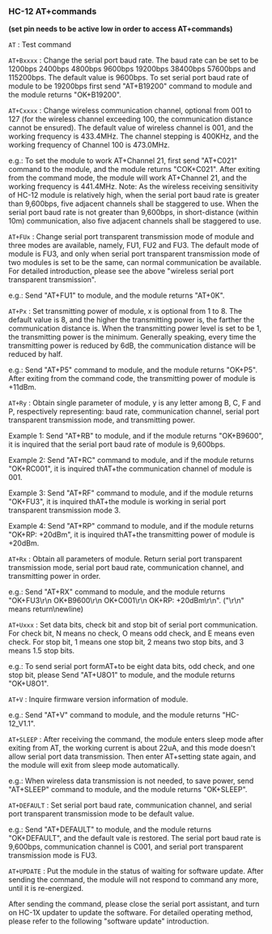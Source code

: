 ### HC-12 AT+commands
**(set pin needs to be active low in order to access AT+commands)**

`AT` : Test command

`AT+Bxxxx` : Change the serial port baud rate. The baud rate can be set to be 1200bps 2400bps 4800bps 9600bps 19200bps 38400bps 57600bps and 115200bps. The default value is 9600bps. To set serial port baud rate of module to be 19200bps first send "AT+B19200" command to module and the module returns "OK+B19200".

`AT+Cxxxx` : Change wireless communication channel, optional from 001 to 127 (for the wireless channel exceeding 100, the communication distance cannot be ensured). The default value of wireless channel is 001, and the working frequency is 433.4MHz. The channel stepping is 400KHz, and the working frequency of Channel 100 is 473.0MHz. 

e.g.:
To set the module to work AT+Channel 21, first send "AT+C021" command to the module, and the module returns "COK+C021". After exiting from the command mode, the module will work AT+Channel 21, and the working frequency is 441.4MHz. Note: As the wireless receiving sensitivity of HC-12 module is relatively high, when the serial port baud rate is greater than 9,600bps, five adjacent channels shall be staggered to use. When the serial port baud rate is not greater than 9,600bps, in short-distance (within 10m) communication, also five adjacent channels shall be staggered to use.

`AT+FUx` : Change serial port transparent transmission mode of module and three modes are available, namely, FU1, FU2 and FU3. The default mode of module is FU3, and only when serial port transparent transmission mode of two modules is set to be the same, can normal communication be available. For detailed introduction, please see the above "wireless serial port transparent transmission".

e.g.:
Send "AT+FU1" to module, and the module returns "AT+0K".

`AT+Px` : Set transmitting power of module, x is optional from 1 to 8. The default value is 8, and the higher the transmitting power is, the farther the communication distance is. When the transmitting power level is set to be 1, the transmitting power is the minimum. Generally speaking, every time the transmitting power is reduced by 6dB, the communication distance will be reduced by half.

e.g.:
Send "AT+P5" command to module, and the module returns "OK+P5". After exiting
from the command code, the transmitting power of module is +11dBm.

`AT+Ry` : Obtain single parameter of module, y is any letter among B, C, F and P, respectively representing: baud rate, communication channel, serial port transparent transmission mode, and transmitting power.

Example 1:
Send "AT+RB" to module, and if the module returns "OK+B9600", it is inquired that
the serial port baud rate of module is 9,600bps.

Example 2:
Send "AT+RC" command to module, and if the module returns "OK+RC001", it is
inquired thAT+the communication channel of module is 001.

Example 3:
Send "AT+RF" command to module, and if the module returns "OK+FU3", it is
inquired thAT+the module is working in serial port transparent transmission mode 3.

Example 4:
Send "AT+RP" command to module, and if the module returns "OK+RP: +20dBm",
it is inquired thAT+the transmitting power of module is +20dBm.

`AT+Rx` : Obtain all parameters of module. Return serial port transparent transmission mode, serial port baud rate, communication channel, and transmitting power in order.

e.g.:
Send "AT+RX" command to module, and the module returns "OK+FU3\r\n
OK+B9600\r\n OK+C001\r\n OK+RP: +20dBm\r\n". ("\r\n" means return\newline)

`AT+Uxxx` : Set data bits, check bit and stop bit of serial port communication. For check bit, N means no check, O means odd check, and E means even check. For stop bit, 1 means one stop bit, 2 means two stop bits, and 3 means 1.5 stop bits.

e.g.:
To send serial port formAT+to be eight data bits, odd check, and one stop bit, please
Send "AT+U8O1" to module, and the module returns "OK+U8O1".

`AT+V` : Inquire firmware version information of module.

e.g.:
Send "AT+V" command to module, and the module returns "HC-12_V1.1".

`AT+SLEEP` : After receiving the command, the module enters sleep mode after exiting from AT, the working current is about 22uA, and this mode doesn't allow serial port data transmission. Then enter AT+setting state again, and the module will exit from sleep mode automatically.

e.g.:
When wireless data transmission is not needed, to save power, send "AT+SLEEP" command to module, and the module returns "OK+SLEEP".


`AT+DEFAULT` : Set serial port baud rate, communication channel, and serial port transparent transmission mode to be default value.

e.g.:
Send "AT+DEFAULT" to module, and the module returns "OK+DEFAULT", and the
default vale is restored. The serial port baud rate is 9,600bps, communication channel
is C001, and serial port transparent transmission mode is FU3.

`AT+UPDATE` : Put the module in the status of waiting for software update. After sending the command, the module will not respond to command any more, until 
it is re-energized.

After sending the command, please close the serial port assistant, and turn on HC-1X updater to update the software. For detailed operating method, please refer to the following "software update" introduction.

